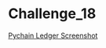 # Challenge_18
[Pychain Ledger Screenshot](https://github.com/Danny-M108/Challenge_18/blob/main/Pychain%20Ledger%2018%20Screenshot%202022-12-21%20114135.png)
